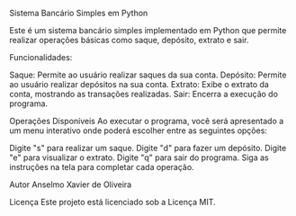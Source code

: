 Sistema Bancário Simples em Python

Este é um sistema bancário simples implementado em Python que permite realizar operações básicas como saque, depósito, extrato e sair.

Funcionalidades:

Saque: Permite ao usuário realizar saques da sua conta.
Depósito: Permite ao usuário realizar depósitos na sua conta.
Extrato: Exibe o extrato da conta, mostrando as transações realizadas.
Sair: Encerra a execução do programa.


Operações Disponíveis
Ao executar o programa, você será apresentado a um menu interativo onde poderá escolher entre as seguintes opções:

Digite "s" para realizar um saque.
Digite "d" para fazer um depósito.
Digite "e" para visualizar o extrato.
Digite "q" para sair do programa.
Siga as instruções na tela para completar cada operação.

Autor
Anselmo Xavier de Oliveira

Licença
Este projeto está licenciado sob a Licença MIT.
